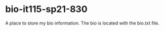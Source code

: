 # bio-it115-sp21-830
A place to store my bio information. The bio is located with the bio.txt file.
